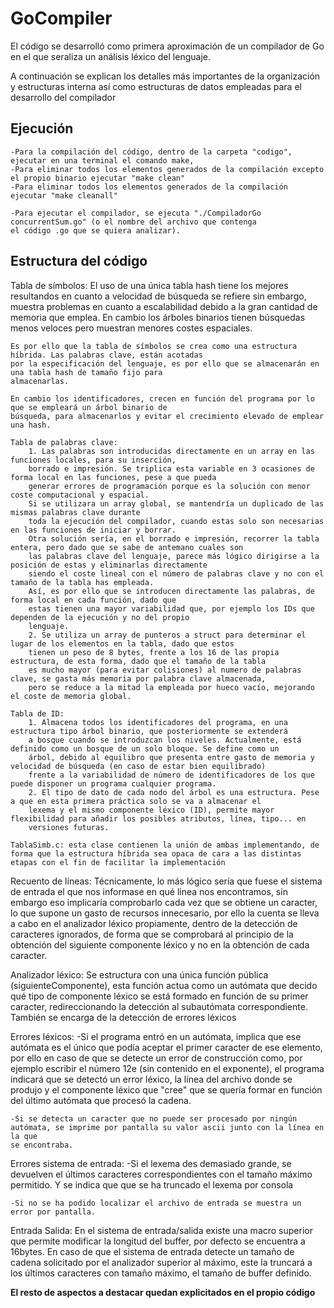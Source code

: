 # GoCompiler

El código se desarrolló como primera aproximación de un compilador de Go en el que seraliza un análisis 
léxico del lenguaje.

A continuación se explican los detalles más importantes de la organización y estructuras interna
así como estructuras de datos empleadas para el desarrollo del compilador


## Ejecución
	-Para la compilación del código, dentro de la carpeta "codigo", ejecutar en una terminal el comando make, 
	-Para eliminar todos los elementos generados de la compilación excepto el propio binario ejecutar "make clean"
	-Para eliminar todos los elementos generados de la compilación ejecutar "make cleanall"

	-Para ejecutar el compilador, se ejecuta "./CompiladorGo concurrentSum.go" (o el nombre del archivo que contenga
	el código .go que se quiera analizar).


## Estructura del código
Tabla de símbolos:
	El uso de una única tabla hash tiene los mejores resultandos en cuanto a velocidad de búsqueda se refiere
	sin embargo, muestra problemas en cuanto a escalabilidad debido a la gran cantidad de memoria que emplea.
	En cambio los árboles binarios tienen búsquedas menos veloces pero muestran menores costes espaciales.
	
	Es por ello que la tabla de símbolos se crea como una estructura híbrida. Las palabras clave, están acotadas 
	por la especificación del lenguaje, es por ello que se almacenarán en una tabla hash de tamaño fijo para 
	almacenarlas.
	
	En cambio los identificadores, crecen en función del programa por lo que se empleará un árbol binario de
	búsqueda, para almacenarlos y evitar el crecimiento elevado de emplear una hash.

	Tabla de palabras clave:
		1. Las palabras son introducidas directamente en un array en las funciones locales, para su inserción, 
		borrado e impresión. Se triplica esta variable en 3 ocasiones de forma local en las funciones, pese a que pueda 
		generar errores de programación porque es la solución con menor coste computacional y espacial. 
		Si se utilizara un array global, se mantendría un duplicado de las mismas palabras clave durante 
		toda la ejecución del compilador, cuando estas solo son necesarias en las funciones de iniciar y borrar.
		Otra solución sería, en el borrado e impresión, recorrer la tabla entera, pero dado que se sabe de antemano cuales son 
		las palabras clave del lenguaje, parece más lógico dirigirse a la posición de estas y eliminarlas directamente
		siendo el coste lineal con el número de palabras clave y no con el tamaño de la tabla has empleada. 
		Así, es por ello que se introducen directamente las palabras, de forma local en cada función, dado que 
		estas tienen una mayor variabilidad que, por ejemplo los IDs que dependen de la ejecución y no del propio
		lenguaje.
		2. Se utiliza un array de punteros a struct para determinar el lugar de los elementos en la tabla, dado que estos 
		tienen un peso de 8 bytes, frente a los 16 de las propia estructura, de esta forma, dado que el tamaño de la tabla
		es mucho mayor (para evitar colisiones) al numero de palabras clave, se gasta más memoria por palabra clave almacenada,
		pero se reduce a la mitad la empleada por hueco vacío, mejorando el coste de memoria global.

	Tabla de ID:
		1. Almacena todos los identificadores del programa, en una estructura tipo árbol binario, que posteriormente se extenderá 
		a bosque cuando se introduzcan los niveles. Actualmente, está definido como un bosque de un solo bloque. Se define como un 
		árbol, debido al equilibro que presenta entre gasto de memoria y velocidad de búsqueda (en caso de estar bien equilibrado) 
		frente a la variabilidad de número de identificadores de los que puede disponer un programa cualquier programa. 
		2. El tipo de dato de cada nodo del árbol es una estructura. Pese a que en esta primera práctica solo se va a almacenar el 
		lexema y el mismo componente léxico (ID), permite mayor flexibilidad para añadir los posibles atributos, línea, tipo... en 
		versiones futuras.

	TablaSimb.c: esta clase contienen la unión de ambas implementando, de forma que la estructura híbrida sea opaca de cara a las distintas
	etapas con el fin de facilitar la implementación


Recuento de líneas:
	Técnicamente, lo más lógico sería que fuese el sistema de entrada el que nos informase en qué linea nos encontramos, sin embargo eso implicaría 
	comprobarlo cada vez que se obtiene un caracter, lo que supone un gasto de recursos innecesario, por ello la cuenta se lleva a cabo en el 
	analizador léxico propiamente, dentro de la detección de caracteres ignorados, de forma que se comprobará al principio de la obtención
	del siguiente componente léxico y no en la obtención de cada caracter.

Analizador léxico:
	Se estructura con una única función pública (siguienteComponente), esta función actua como un autómata que decido qué tipo de componente léxico
	se está formado en función de su primer caracter, redireccionando la detección al subautómata correspondiente. También se encarga de la detección
	de errores léxicos

Errores léxicos:
	-Si el programa entró en un autómata, implica que ese autómata es el único que podía aceptar el primer caracter de ese elemento, por ello en caso de que 
	se detecte un error de construcción como, por ejemplo escribir el número 12e (sin contenido en el exponente), el programa 
	indicará que se detectó un error léxico, la línea del archivo donde se produjo y el componente léxico que "cree" que se quería formar
	en función del último autómata que procesó la cadena.
	
	-Si se detecta un caracter que no puede ser procesado por ningún autómata, se imprime por pantalla su valor ascii junto con la línea en la que 
	se encontraba.

Errores sistema de entrada:
	-Si el lexema des demasiado grande, se devuelven el últimos caracteres correspondientes con el tamaño máximo permitido. Y se indica que 
	que se ha truncado el lexema por consola
	
	-Si no se ha podido localizar el archivo de entrada se muestra un error por pantalla.
	

Entrada Salida:
	En el sistema de entrada/salida existe una macro superior que permite modificar la longitud del buffer, por defecto se encuentra a 16bytes. En 
	caso de que el sistema de entrada detecte un tamaño de cadena solicitado por el analizador superior al máximo, este la truncará a los últimos 
	caracteres con tamaño máximo, el tamaño de buffer definido.


**El resto de aspectos a destacar quedan explicitados en el propio código**
	


	 
